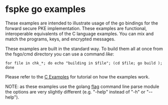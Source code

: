 # fspke go examples

These examples are intended to illustrate usage of the go bindings for
the forward secure PKE implementation. These examples are functional, 
interoperable equivalents of the C language examples. You can mix and match
the programs, keys, and encrypted messages.

These examples are built in the standard way. To build them all at once from
the fsgo/cmd directory you can use a command *like*:

```
for file in chk_*; do echo "building in $file"; (cd $file; go build ); done
```

Please refer to the [C Examples](../../examples/) for tutorial on how the
examples work. 

NOTE: as these examples use the golang [flag](https://godoc.org/flag) command
line parse module the options are very slightly different (e.g. "-help" instead
of "-h" or "--help").
